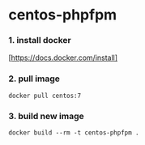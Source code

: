 # centos-phpfpm

### 1. install docker

[https://docs.docker.com/install]

### 2. pull image
``` docker pull centos:7 ```
### 3. build new image 
``` docker build --rm -t centos-phpfpm . ```
